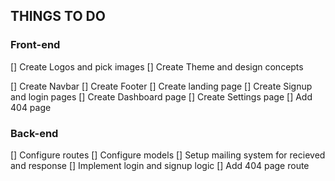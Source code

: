 ## THINGS TO DO

### Front-end

[] Create Logos and pick images
[] Create Theme and design concepts

<!-- [] Create  -->

[] Create Navbar
[] Create Footer
[] Create landing page
[] Create Signup and login pages
[] Create Dashboard page
[] Create Settings page
[] Add 404 page

### Back-end

[] Configure routes
[] Configure models
[] Setup mailing system for recieved and response
[] Implement login and signup logic
[] Add 404 page route

